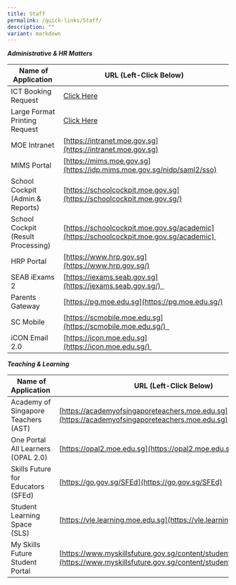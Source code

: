```yaml
---
title: Staff
permalink: /quick-links/Staff/
description: ""
variant: markdown
---
```

**_Administrative & HR Matters_**

| Name of Application  | URL (Left-Click Below) |
| --- | --- |
| ICT Booking Request | [Click Here](https://sites.google.com/view/skps-ict-booking/home)
| Large Format Printing Request | [Click Here](https://form.gov.sg/675269d692955d9d630a4a95)
| MOE Intranet | [https://intranet.moe.gov.sg](https://intranet.moe.gov.sg)
| MIMS Portal  | [https://mims.moe.gov.sg](https://idp.mims.moe.gov.sg/nidp/saml2/sso)  |
| School Cockpit (Admin & Reports) | [https://schoolcockpit.moe.gov.sg](https://schoolcockpit.moe.gov.sg/)
| School Cockpit (Result Processing) | [https://schoolcockpit.moe.gov.sg/academic](https://schoolcockpit.moe.gov.sg/academic)  |
| HRP Portal | [https://www.hrp.gov.sg](https://www.hrp.gov.sg/) |
| SEAB iExams 2 | [https://iexams.seab.gov.sg](https://iexams.seab.gov.sg/)   |
| Parents Gateway | [https://pg.moe.edu.sg](https://pg.moe.edu.sg/)  |
| SC Mobile | [https://scmobile.moe.edu.sg](https://scmobile.moe.edu.sg/)   |
| iCON Email 2.0  | [https://icon.moe.edu.sg](https://icon.moe.edu.sg/)  |


**_Teaching & Learning_**

| Name of Application  | URL (Left-Click Below) |
| --- | --- |
| Academy of Singapore Teachers (AST) | [https://academyofsingaporeteachers.moe.edu.sg](https://academyofsingaporeteachers.moe.edu.sg) |
| One Portal All Learners (OPAL 2.0) | [https://opal2.moe.edu.sg](https://opal2.moe.edu.sg/) |
| Skills Future for Educators (SFEd) | [https://go.gov.sg/SFEd](https://go.gov.sg/SFEd)  |
| Student Learning Space (SLS) | [](https://go.gov.sg/SFEd)[https://vle.learning.moe.edu.sg](https://vle.learning.moe.edu.sg/)  |
| My Skills Future Student Portal | [](https://go.gov.sg/SFEd)[https://www.myskillsfuture.gov.sg/content/student/en/primary.html](https://www.myskillsfuture.gov.sg/content/student/en/primary.html)   |